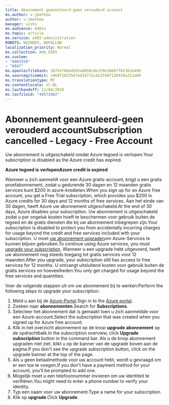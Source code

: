 ```yaml
---
title: Abonnement geannuleerd-geen verouderd account
ms.author: v-jmathew
author: v-jmathew
manager: scotv
ms.audience: Admin
ms.topic: article
ms.service: o365-administration
ROBOTS: NOINDEX, NOFOLLOW
localization_priority: Normal
ms.collection: Adm_O365
ms.custom:
- "9003559"
- "6847"
ms.openlocfilehash: 36755f68e45d3a0099c0e378e166bff82362e490
ms.sourcegitcommit: c069f1b53567ad14711c423740f120439a312a60
ms.translationtype: MT
ms.contentlocale: nl-NL
ms.lasthandoff: 12/04/2020
ms.locfileid: "49573482"
---
```

# <a name="subscription-cancelled---legacy---free-account"></a><span data-ttu-id="ee894-102">Abonnement geannuleerd-geen verouderd account</span><span class="sxs-lookup"><span data-stu-id="ee894-102">Subscription cancelled - Legacy - Free Account</span></span>

<span data-ttu-id="ee894-103">Uw abonnement is uitgeschakeld omdat Azure tegoed is verlopen.</span><span class="sxs-lookup"><span data-stu-id="ee894-103">Your subscription is disabled as the Azure credit has expired.</span></span>

<span data-ttu-id="ee894-104">**Azure tegoed is verlopen**</span><span class="sxs-lookup"><span data-stu-id="ee894-104">**Azure credit is expired**</span></span>

<span data-ttu-id="ee894-105">Wanneer u zich aanmeldt voor een Azure gratis-account, krijgt u een gratis proefabonnement, zodat u gedurende 30 dagen en 12 maanden gratis services kunt $200 in azure-kredieten.</span><span class="sxs-lookup"><span data-stu-id="ee894-105">When you sign up for an Azure free account, you get a Free Trial subscription, which provides you $200 in Azure credits for 30 days and 12 months of free services.</span></span> <span data-ttu-id="ee894-106">Aan het einde van 30 dagen, heeft Azure uw abonnement uitgeschakeld.</span><span class="sxs-lookup"><span data-stu-id="ee894-106">At the end of 30 days, Azure disables your subscription.</span></span> <span data-ttu-id="ee894-107">Uw abonnement is uitgeschakeld zodat u per ongeluk kosten hoeft te beschermen voor gebruik buiten de tegoed en de gratis diensten die bij uw abonnement inbegrepen zijn.</span><span class="sxs-lookup"><span data-stu-id="ee894-107">Your subscription is disabled to protect you from accidentally incurring charges for usage beyond the credit and free services included with your subscription.</span></span> <span data-ttu-id="ee894-108">U moet [uw abonnement upgraden](https://docs.microsoft.com/azure/cost-management-billing/manage/upgrade-azure-subscription)om Azure-Services te kunnen blijven gebruiken.</span><span class="sxs-lookup"><span data-stu-id="ee894-108">To continue using Azure services, you must [upgrade your subscription](https://docs.microsoft.com/azure/cost-management-billing/manage/upgrade-azure-subscription).</span></span> <span data-ttu-id="ee894-109">Wanneer u een upgrade hebt uitgevoerd, heeft uw abonnement nog steeds toegang tot gratis services voor 12 maanden.</span><span class="sxs-lookup"><span data-stu-id="ee894-109">After you upgrade, your subscription still has access to free services for 12 months.</span></span> <span data-ttu-id="ee894-110">U ontvangt uitsluitend kosten voor gebruik buiten de gratis services en hoeveelheden.</span><span class="sxs-lookup"><span data-stu-id="ee894-110">You only get charged for usage beyond the free services and quantities.</span></span>

<span data-ttu-id="ee894-111">Voer de volgende stappen uit om uw abonnement bij te werken:</span><span class="sxs-lookup"><span data-stu-id="ee894-111">Perform the following steps to upgrade your subscription:</span></span>

1. <span data-ttu-id="ee894-112">Meld u aan bij de [Azure-Portal](https://portal.azure.com/).</span><span class="sxs-lookup"><span data-stu-id="ee894-112">Sign in to the [Azure portal](https://portal.azure.com/).</span></span>
2. <span data-ttu-id="ee894-113">Zoeken naar **abonnementen**.</span><span class="sxs-lookup"><span data-stu-id="ee894-113">Search for **Subscriptions**.</span></span>
3. <span data-ttu-id="ee894-114">Selecteer het abonnement dat is gemaakt toen u zich aanmeldde voor een Azure-account.</span><span class="sxs-lookup"><span data-stu-id="ee894-114">Select the subscription that was created when you signed up for Azure free account.</span></span>
4. <span data-ttu-id="ee894-115">Klik in het overzicht abonnement op de knop **upgrade abonnement** op de opdrachtbalk.</span><span class="sxs-lookup"><span data-stu-id="ee894-115">In the subscription overview, click **Upgrade subscription** button in the command bar.</span></span> <span data-ttu-id="ee894-116">Als u de knop abonnement upgraden niet ziet, klikt u op de banner van de upgrade boven aan de pagina.</span><span class="sxs-lookup"><span data-stu-id="ee894-116">If you don't see the upgrade subscription button, click on the upgrade banner at the top of the page.</span></span>
5. <span data-ttu-id="ee894-117">Als u geen betaalmethode voor uw account hebt, wordt u gevraagd om er een toe te voegen.</span><span class="sxs-lookup"><span data-stu-id="ee894-117">If you don't have a payment method for your account, you'll be prompted to add one.</span></span>
6. <span data-ttu-id="ee894-118">Mogelijk moet u een telefoonnummer invoeren om uw identiteit te verifiëren.</span><span class="sxs-lookup"><span data-stu-id="ee894-118">You might need to enter a phone number to verify your identity.</span></span>
7. <span data-ttu-id="ee894-119">Typ een naam voor uw abonnement.</span><span class="sxs-lookup"><span data-stu-id="ee894-119">Type a name for your subscription.</span></span>
8. <span data-ttu-id="ee894-120">Klik op  **upgrade**.</span><span class="sxs-lookup"><span data-stu-id="ee894-120">Click  **Upgrade**.</span></span>
